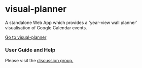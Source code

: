 # visual-planner
A standalone Web App which provides a 'year-view wall planner' visualisation of Google Calendar events.

[Go to visual-planner](https://ctcode.github.io/visual-planner/vp.htm)

### User Guide and Help
Please visit the [discussion group.](https://groups.google.com/group/visual-planner-discuss)

